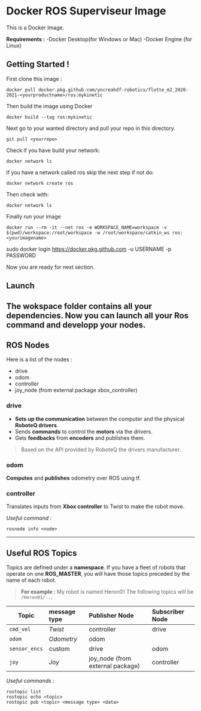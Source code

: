 # Docker ROS Superviseur Image

This is a Docker Image.

**Requirements :**
-Docker Desktop(for Windows or Mac)
-Docker Engine (for Linux)

## Getting Started !

First clone this image :
    
    docker pull docker.pkg.github.com/yncreahdf-robotics/flotte_m2_2020-2021-<yourproductname>/ros:mykinetic

Then build the image using Docker

    docker build --tag ros:mykinetic 

Next go to your wanted directory and pull your repo in this directory.

    git pull <yourrepo>

Check if you have build your network:

    docker network ls

If you have a network called ros skip the next step if not do:

    docker network create ros

Then check with:

    docker network ls


Finally run your image

    docker run --rm -it --net ros -e WORKSPACE_NAME=workspace -v $(pwd)/workspace:/root/workspace -w /root/workspace/catkin_ws ros:<yourimagename>



sudo docker login https://docker.pkg.github.com -u USERNAME -p PASSWORD


Now you are ready for next section.

## Launch

The wokspace folder contains all your dependencies.
Now you can launch all your Ros command and developp your nodes.
---------------------------

## ROS Nodes

Here is a list of the nodes :
- drive
- odom
- controller
- joy_node (from external package xbox_controller)

### drive
- **Sets up the communication** between the computer and the physical **RoboteQ drivers**. 
- Sends **commands** to control the **motors** via the drivers.
- Gets **feedbacks** from **encoders** and publishes them. 

> Based on the API provided by RoboteQ the drivers manufacturer.

### odom
**Computes** and **publishes** odometry over ROS using tf.

### controller
Translates inputs from **Xbox controller** to Twist to make the robot move.

*Useful command :*

    rosnode info <node>

---------------------------
## Useful ROS Topics

Topics are defined under a **namespace**. If you have a fleet of robots that operate on one **ROS_MASTER**, you will have those topics preceded by the name of each robot.

> **For example :** My robot is named Heron01
The following topics will be `/Heron01/...`

|Topic|message type|Publisher Node|Subscriber Node|
|---|:---|:---|:---|
|`cmd_vel`|*Twist*|controller|drive|
|`odom`|*Odometry*| odom|
|`sensor_encs`|custom|drive|odom|
|`joy`|*Joy*|joy_node (from external package)|controller|

*Useful commands :*

    rostopic list
    rostopic echo <topic>
    rostopic pub <topic> <message type> <data>

